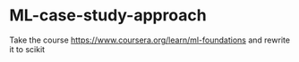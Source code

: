 # ML-case-study-approach

Take the course https://www.coursera.org/learn/ml-foundations and rewrite it to scikit
